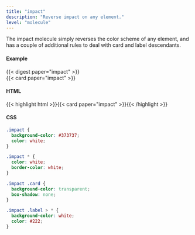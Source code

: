 ```yaml
---
title: "impact"
description: "Reverse impact on any element."
level: "molecule"
---
```


The impact molecule simply reverses the color scheme of any element, and has a couple of additional rules to deal with card and label descendants. 

#### Example
<div class="example grid">
  {{< digest paper="impact" >}}
  <div>{{< card paper="impact" >}}</div>
</div>

#### HTML
{{< highlight html >}}{{< card paper="impact" >}}{{< /highlight >}}

#### CSS
```css
.impact {
  background-color: #373737;
  color: white;
}

.impact * {
  color: white;
  border-color: white;
}

.impact .card {
  background-color: transparent;
  box-shadow: none;
}

.impact .label > * {
  background-color: white;
  color: #222;
}
```
